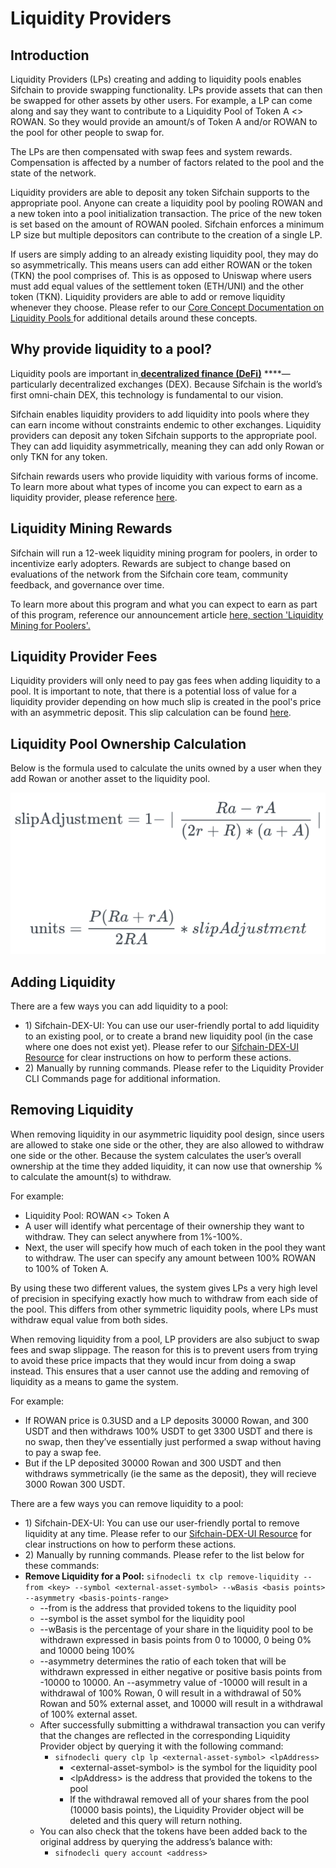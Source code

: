 # Liquidity Providers

## Introduction

Liquidity Providers \(LPs\) creating and adding to liquidity pools enables Sifchain to provide swapping functionality. LPs provide assets that can then be swapped for other assets by other users. For example, a LP can come along and say they want to contribute to a Liquidity Pool of Token A &lt;&gt; ROWAN. So they would provide an amount/s of Token A and/or ROWAN to the pool for other people to swap for. 

The LPs are then compensated with swap fees and system rewards. Compensation is affected by a number of factors related to the pool and the state of the network.

Liquidity providers are able to deposit any token Sifchain supports to the appropriate pool. Anyone can create a liquidity pool by pooling ROWAN and a new token into a pool initialization transaction. The price of the new token is set based on the amount of ROWAN pooled. Sifchain enforces a minimum LP size but multiple depositors can contribute to the creation of a single LP.

If users are simply adding to an already existing liquidity pool, they may do so asymmetrically. This means users can add either ROWAN or the token \(TKN\) the pool comprises of. This is as opposed to Uniswap where users must add equal values of the settlement token \(ETH/UNI\) and the other token \(TKN\).  Liquidity providers are able to add or remove liquidity whenever they choose. Please refer to our [Core Concept Documentation on Liquidity Pools ](https://docs.sifchain.finance/core-concepts/liquidity-pool)for additional details around these concepts.

## Why provide liquidity to a pool?

Liquidity pools are important in[ **decentralized finance \(DeFi\)**](https://www.coindesk.com/what-is-defi) ****— particularly decentralized exchanges \(DEX\). Because Sifchain is the world’s first omni-chain DEX, this technology is fundamental to our vision. 

Sifchain enables liquidity providers to add liquidity into pools where they can earn income without constraints endemic to other exchanges. Liquidity providers can deposit any token Sifchain supports to the appropriate pool. They can add liquidity asymmetrically, meaning they can add only Rowan or only TKN for any token.

Sifchain rewards users who provide liquidity with various forms of income. To learn more about what types of income you can expect to earn as a liquidity provider, please reference [here](https://docs.sifchain.finance/core-concepts/liquidity-pool).

## Liquidity Mining Rewards

Sifchain will run a 12-week liquidity mining program for poolers, in order to incentivize early adopters. Rewards are subject to change based on evaluations of the network from the Sifchain core team, community feedback, and governance over time.

To learn more about this program and what you can expect to earn as part of this program, reference our announcement article [here, section 'Liquidity Mining for Poolers'.](https://medium.com/sifchain-finance/uses-for-rowan-the-polyvalent-token-for-omni-chain-decentralized-exchange-dex-3207e7f70f02)

## Liquidity Provider Fees

Liquidity providers will only need to pay gas fees when adding liquidity to a pool. It is important to note, that there is a potential loss of value for a liquidity provider depending on how much slip is created in the pool's price with an asymmetric deposit. This slip calculation can be found [here](https://github.com/Sifchain/sifnode/blob/develop/docs/clp/clp-adr.md). 

## Liquidity Pool Ownership Calculation

Below is the formula used to calculate the units owned by a user when they add Rowan or another asset to the liquidity pool.

![](../../.gitbook/assets/screen-shot-2021-01-24-at-4.39.26-pm.png)

## Adding Liquidity

There are a few ways you can add liquidity to a pool:

* 1\) Sifchain-DEX-UI: You can use our user-friendly portal to add liquidity to an existing pool, or to create a brand new liquidity pool \(in the case where one does not exist yet\). Please refer to our [Sifchain-DEX-UI Resource](https://docs.sifchain.finance/resources/sifchain-dex-ui#pooling-assets) for clear instructions on how to perform these actions.
* 2\) Manually by running commands. Please refer to the Liquidity Provider CLI Commands page for additional information. 

## **Removing Liquidity**

When removing liquidity in our asymmetric liquidity pool design, since users are allowed to stake one side or the other, they are also allowed to withdraw one side or the other. Because the system calculates the user’s overall ownership at the time they added liquidity, it can now use that ownership % to calculate the amount\(s\) to withdraw. 

For example:

* Liquidity Pool: ROWAN &lt;&gt; Token A
* A user will identify what percentage of their ownership they want to withdraw. They can select anywhere from 1%-100%.
* Next, the user will specify how much of each token in the pool they want to withdraw. The user can specify any amount between 100% ROWAN to 100% of Token A.

By using these two different values, the system gives LPs a very high level of precision in specifying exactly how much to withdraw from each side of the pool. This differs from other symmetric liquidity pools, where LPs must withdraw equal value from both sides.

When removing liquidity from a pool, LP providers are also subjuct to swap fees and swap slippage. The reason for this is to prevent users from trying to avoid these price impacts that they would incur from doing a swap instead. This ensures that a user cannot use the adding and removing of liquidity as a means to game the system.

For example:

* If ROWAN price is 0.3USD and a LP deposits 30000 Rowan, and 300 USDT and then withdraws 100% USDT to get 3300 USDT and there is no swap, then they’ve essentially just performed a swap without having to pay a swap fee.
* But if the LP deposited 30000 Rowan and 300 USDT and then withdraws symmetrically \(ie the same as the deposit\), they will recieve 3000 Rowan 300 USDT.

There are a few ways you can remove liquidity to a pool:

* 1\) Sifchain-DEX-UI: You can use our user-friendly portal to remove liquidity at any time. Please refer to our [Sifchain-DEX-UI Resource](https://docs.sifchain.finance/resources/sifchain-dex-ui) for clear instructions on how to perform these actions.
* 2\) Manually by running commands. Please refer to the list below for these commands:
* **Remove Liquidity for a Pool:** `sifnodecli tx clp remove-liquidity --from <key> --symbol <external-asset-symbol> --wBasis <basis points> --asymmetry <basis-points-range>`
  * --from is the address that provided tokens to the liquidity pool  
  * --symbol is the asset symbol for the liquidity pool 
  * --wBasis is the percentage of your share in the liquidity pool to be withdrawn expressed in basis points from 0 to 10000, 0 being 0% and 10000 being 100%
  * --asymmetry determines the ratio of each token that will be withdrawn expressed in either negative or positive basis points from -10000 to 10000. An --asymmetry value of -10000 will result in a withdrawal of 100% Rowan, 0 will result in a withdrawal of 50% Rowan and 50% external asset, and 10000 will result in a withdrawal of 100% external asset.
  * After successfully submitting a withdrawal transaction you can verify that the changes are reflected in the corresponding Liquidity Provider object by querying it with the following command:
    * `sifnodecli query clp lp <external-asset-symbol> <lpAddress>` 
      * &lt;external-asset-symbol&gt; is the symbol for the liquidity pool 
      * &lt;lpAddress&gt; is the address that provided the tokens to the pool 
      * If the withdrawal removed all of your shares from the pool \(10000 basis points\), the Liquidity Provider object will be deleted and this query will return nothing.
  * You can also check that the tokens have been added back to the original address by querying the address’s balance with: 
    * `sifnodecli query account <address>`  


